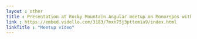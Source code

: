 ```yaml
---
layout : other
title : Presentation at Rocky Mountain Angular meetup on Monorepos with Angular Workspaces
link : https://embed.vidello.com/3183/7mxn75j3pttem1a9/index.html
linkTitle : "Meetup video"
---
```

